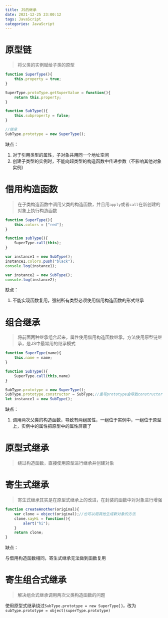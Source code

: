 ```yaml
---
title: JS的继承
date: 2021-12-25 23:00:12
tags: JavaScript
categories: JavaScript
---
```


# 原型链

> 将父类的实例赋给子类的原型

```js
function SuperType(){
	this.property = true;
}

SuperType.protoType.getSuperValue = function(){
    return this.property;
}

function SubType(){
    this.subproperty = false;
}

//继承
SubType.prototype = new SuperType();
```

缺点：

1. 对于引用类型的属性，子对象共用同一个地址空间
2. 创建子类型的实例时，不能向超类型的构造函数中传递参数（不影响其他对象实例）

# 借用构造函数

> 在子类构造函数中调用父类的构造函数，并且用`apply`或者`call`在新创建的对象上执行构造函数

```js
function SuperType(){
	this.colors = ["red"];
}

function subType(){
    SuperType.call(this);
}

var instance1 = new SubType();
instance1.colors.push("black");
console.log(instance1);

var instance2 = new SubType();
console.log(instance2);
```

缺点：

1. 不能实现函数复用，强制所有类型必须使用借用构造函数的形式继承

# 组合继承

> 将前面两种继承组合起来，属性使用借用构造函数继承，方法使用原型链继承，是JS中最常用的继承模式

```js
function SuperType(name){
	this.name = name;
}

function SubType(){
	SuperType.call(this,name)
}

SubType.prototype = new SuperType();
SubType.prototype.constructor = SubType;//重写prototype会导致constructor丢失
let instance1 = new SubType();

```

缺点：

1. 调用两次父类的构造函数，导致有两组属性，一组位于实例中，一组位于原型上，实例中的属性把原型中的属性屏蔽了

# 原型式继承

> 绕过构造函数，直接使用原型进行继承并创建对象

# 寄生式继承

> 寄生式继承其实是在原型式继承上的改进，在封装的函数中对对象进行增强

```js
function createAnother(original){
	var clone = object(original);//也可以用其他生成新对象的方法
    clone.sayHi = function(){
        alert("hi");
    }
    return clone;
}
```

缺点：

与借用构造函数相同，寄生式继承无法做到函数复用

# 寄生组合式继承

>解决组合式继承调用两次父类构造函数的问题

使用原型式继承绕过`SubType.prototype = new SuperType`( )，改为`subType.prototype = object(superType.prototype)`
